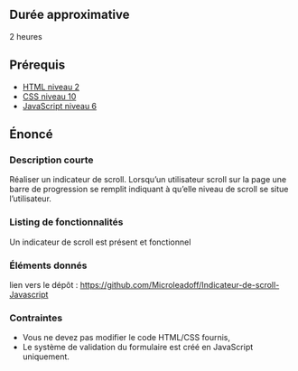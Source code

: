 ## Durée approximative

2 heures

## Prérequis

- <a href="https://microlead.fr/echelles/html" title="Prérequis en HTML" target="_blank">HTML niveau 2</a>
- <a href="https://microlead.fr/echelles/css" title="Prérequis en CSS" target="_blank">CSS niveau 10</a>
- <a href="https://microlead.fr/echelles/javascript" title="Prérequis en JavaScript" target="_blank">JavaScript niveau 6</a>

## Énoncé

### Description courte

Réaliser un indicateur de scroll. Lorsqu’un utilisateur scroll sur la page une barre de progression se remplit indiquant à qu’elle niveau de scroll se situe l’utilisateur.

### Listing de fonctionnalités

Un indicateur de scroll est présent et fonctionnel

### Éléments donnés

lien vers le dépôt : <a href="https://github.com/Microleadoff/Indicateur-de-scroll-Javascript" title="lien vers le dépôt" target="_blank">https://github.com/Microleadoff/Indicateur-de-scroll-Javascript</a>

### Contraintes

- Vous ne devez pas modifier le code HTML/CSS fournis,
- Le système de validation du formulaire est créé en JavaScript uniquement.